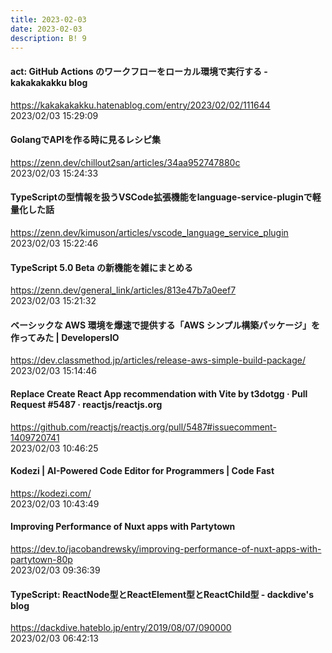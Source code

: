 ```yaml
---
title: 2023-02-03
date: 2023-02-03
description: B! 9
---
```


#### act: GitHub Actions のワークフローをローカル環境で実行する - kakakakakku blog
https://kakakakakku.hatenablog.com/entry/2023/02/02/111644<br>
2023/02/03 15:29:09<br>


#### GolangでAPIを作る時に見るレシピ集
https://zenn.dev/chillout2san/articles/34aa952747880c<br>
2023/02/03 15:24:33<br>


#### TypeScriptの型情報を扱うVSCode拡張機能をlanguage-service-pluginで軽量化した話
https://zenn.dev/kimuson/articles/vscode_language_service_plugin<br>
2023/02/03 15:22:46<br>


#### TypeScript 5.0 Beta の新機能を雑にまとめる
https://zenn.dev/general_link/articles/813e47b7a0eef7<br>
2023/02/03 15:21:32<br>


#### ベーシックな AWS 環境を爆速で提供する「AWS シンプル構築パッケージ」を作ってみた | DevelopersIO
https://dev.classmethod.jp/articles/release-aws-simple-build-package/<br>
2023/02/03 15:14:46<br>


#### Replace Create React App recommendation with Vite by t3dotgg · Pull Request #5487 · reactjs/reactjs.org
https://github.com/reactjs/reactjs.org/pull/5487#issuecomment-1409720741<br>
2023/02/03 10:46:25<br>


#### Kodezi | AI-Powered Code Editor for Programmers | Code Fast
https://kodezi.com/<br>
2023/02/03 10:43:49<br>


#### Improving Performance of Nuxt apps with Partytown
https://dev.to/jacobandrewsky/improving-performance-of-nuxt-apps-with-partytown-80p<br>
2023/02/03 09:36:39<br>


#### TypeScript: ReactNode型とReactElement型とReactChild型 - dackdive's blog
https://dackdive.hateblo.jp/entry/2019/08/07/090000<br>
2023/02/03 06:42:13<br>


